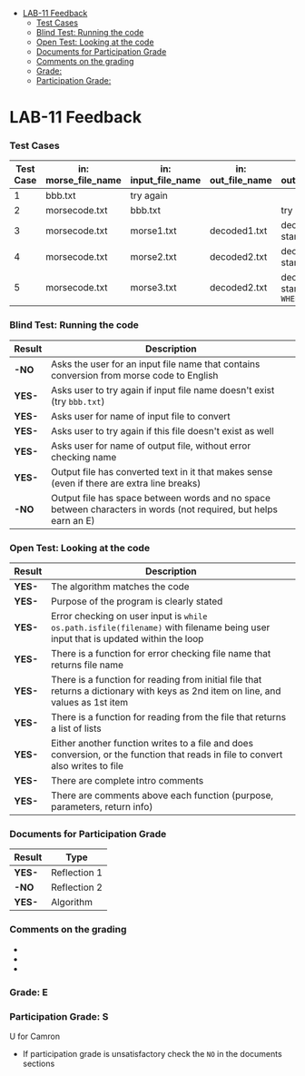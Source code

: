 
- [LAB-11 Feedback](#lab-11-feedback)
    - [Test Cases](#test-cases)
    - [Blind Test: Running the code](#blind-test-running-the-code)
    - [Open Test: Looking at the code](#open-test-looking-at-the-code)
    - [Documents for Participation Grade](#documents-for-participation-grade)
    - [Comments on the grading](#comments-on-the-grading)
    - [Grade:](#grade)
    - [Participation Grade:](#participation-grade)


# LAB-11 Feedback

### Test Cases

| Test Case | in: morse_file_name | in: input_file_name| in: out_file_name | in: out_file_name                  |
|-----------|---------------------|--------------------|-------------------|------------------------------------|
| 1         | bbb.txt             | try again          |                   |                                    |
| 2         | morsecode.txt       | bbb.txt            |                   | try again                          |
| 3         | morsecode.txt       | morse1.txt         | decoded1.txt      | decoded1.txt start with `MR.`      |
| 4         | morsecode.txt       | morse2.txt         | decoded2.txt      | decoded2.txt start with `FOUR`     |
| 5         | morsecode.txt       | morse3.txt         | decoded2.txt      | decoded2.txt start with `WHEN,`    |

    
### Blind Test: Running the code
| Result       | Description                                                                                                         |
|--------------|---------------------------------------------------------------------------------------------------------------------|
| **-NO**   | Asks the user for an input file name that contains conversion from morse code to English                           |
| **YES-**   | Asks user to try again if input file name doesn't exist (try `bbb.txt`)                                             |
| **YES-**   | Asks user for name of input file to convert                                                                         |
| **YES-**   | Asks user to try again if this file doesn't exist as well                                                           |
| **YES-**   | Asks user for name of output file, without error checking name                                                      |
| **YES-**   | Output file has converted text in it that makes sense (even if there are extra line breaks)                         |
| **-NO**   | Output file has space between words and no space between characters in words (not required, but helps earn an E)    |

### Open Test: Looking at the code
| Result       | Description                                                                                                         |
|--------------|---------------------------------------------------------------------------------------------------------------------|
| **YES-**   | The algorithm matches the code                                           |
| **YES-**   | Purpose of the program is clearly stated                                   |  
| **YES-**   | Error checking on user input is `while os.path.isfile(filename)` with filename being user input that is updated within the loop |
| **YES-**   | There is a function for error checking file name that returns file name                                             |
| **YES-**   | There is a function for reading from initial file that returns a dictionary with keys as 2nd item on line, and values as 1st item |
| **YES-**   | There is a function for reading from the file that returns a list of lists                                          |
| **YES-**   | Either another function writes to a file and does conversion, or the function that reads in file to convert also writes to file |
| **YES-**   | There are complete intro comments                                                                                   |
| **YES-**   | There are comments above each function (purpose, parameters, return info)                                           |



### Documents for Participation Grade

|Result         |Type            |
|---------------|----------------|
|**YES-** | Reflection 1   |
|**-NO** | Reflection 2   |
|**YES-** | Algorithm      |

### Comments on the grading
- 
- 
- 

### Grade: E

### Participation Grade: S
U for Camron
 - If participation grade is unsatisfactory check the `NO` in the documents sections